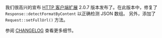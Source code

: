 我们很高兴的宣布 [HTTP 客户端扩展](https://github.com/yiisoft/yii2-httpclient) 2.0.7 版本发布了。在此版本中，修复了`Response::detectFormatByContent` 以正确检测 JSON 数组。 另外，添加了 `Request::setFullUrl()` 方法。

参阅 [CHANGELOG](https://github.com/yiisoft/yii2-httpclient/blob/2.0.7/CHANGELOG.md) 查看更多细节。